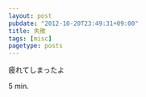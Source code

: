 ```yaml
---
layout: post
pubdate: "2012-10-20T23:49:31+09:00"
title: 失敗
tags: [misc]
pagetype: posts
---
```

疲れてしまったよ

5 min.
